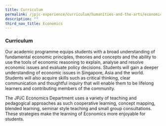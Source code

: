 ```yaml
---
title: Curriculum
permalink: /jpjc-experience/curriculum/humanities-and-the-arts/economics/curriculum/
description: ""
third_nav_title: Economics
---
```

### **Curriculum**
Our academic programme equips students with a broad understanding of fundamental economic principles, theories and concepts and the ability to use the tools of economic reasoning to explain, analyse and resolve economic issues and evaluate policy decisions. Students will gain a deeper understanding of economic issues in Singapore, Asia and the world. Students will also acquire skills such as critical thinking, clear communication and thoughtful inquiry that will enable them to be lifelong learners and contributing members of the community.

The JPJC Economics Department uses a variety of teaching and pedagogical approaches as such cooperative learning, concept mapping, blended learning, seminar style teaching and small group consultations. These strategies make the learning of Economics more enjoyable for students.
